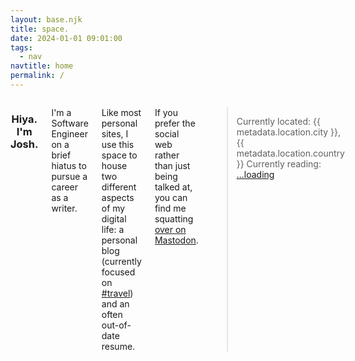 ```yaml
---
layout: base.njk
title: space.
date: 2024-01-01 09:01:00
tags:
  - nav
navtitle: home
permalink: /
---
```


<div class="twelve columns content">

<div align=center><h3>Hiya. I'm Josh.</h3></div>

I'm a Software Engineer on a brief hiatus to pursue a career as a writer.

Like most personal sites, I use this space to house two different aspects of my digital life: a personal blog (currently focused on [#travel](/tags/travel)) and an often out-of-date resume.

If you prefer the social web rather than just being talked at, you can find me squatting <a rel="me" href="https://union.place/@riastrad">over on Mastodon</a>.

> Currently located: {{ metadata.location.city }}, {{ metadata.location.country }}
> Currently reading: <span id="currently-reading"><a href="https://oku.club/user/riastrad/collection/reading">...loading</a></span>

</div>
<script type="text/javascript" src="./scripts/currently-reading.js"></script>
